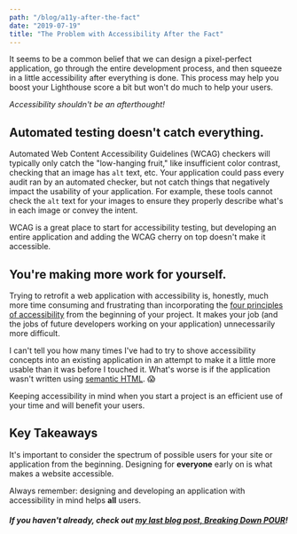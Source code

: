 ```yaml
---
path: "/blog/a11y-after-the-fact"
date: "2019-07-19"
title: "The Problem with Accessibility After the Fact"
---
```


It seems to be a common belief that we can design a pixel-perfect application, go through the entire development process, and then squeeze in a little accessibility after everything is done. This process may help you boost your Lighthouse score a bit but won't do much to help your users.

*Accessibility shouldn't be an afterthought!*

## Automated testing doesn't catch everything.
Automated Web Content Accessibility Guidelines (WCAG) checkers will typically only catch the "low-hanging fruit," like insufficient color contrast, checking that an image has <code>alt</code> text, etc. Your application could pass every audit ran by an automated checker, but not catch things that negatively impact the usability of your application. For example, these tools cannot check the <code>alt</code> text for your images to ensure they properly describe what's in each image or convey the intent.

WCAG is a great place to start for accessibility testing, but developing an entire application and adding the WCAG cherry on top doesn't make it accessible. 

## You're making more work for yourself.
Trying to retrofit a web application with accessibility is, honestly, much more time consuming and frustrating than incorporating the <a href="https://www.w3.org/TR/UNDERSTANDING-WCAG20/intro.html#introduction-fourprincs-head">four principles of accessibility</a> from the beginning of your project. It makes your job (and the jobs of future developers working on your application) unnecessarily more difficult.

I can't tell you how many times I've had to try to shove accessibility concepts into an existing application in an attempt to make it a little more usable than it was before I touched it. What's worse is if the application wasn't written using <a href="https://developer.mozilla.org/en-US/docs/Glossary/Semantics#Semantics_in_HTML">semantic HTML</a>. 😱

Keeping accessibility in mind when you start a project is an efficient use of your time and will benefit your users.

## Key Takeaways
It's important to consider the spectrum of possible users for your site or application from the beginning. Designing for <strong>everyone</strong> early on is what makes a website accessible.

Always remember: designing and developing an application with accessibility in mind helps <strong>all</strong> users.

##### If you haven't already, check out <a href="https://dev.to/kaylasween/breaking-down-p-o-u-r-v2-0-3jdj">my last blog post, Breaking Down POUR</a>!